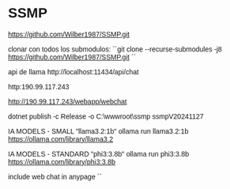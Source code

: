# SSMP

https://github.com/Wilber1987/SSMP.git

clonar con todos los submodulos: 
´´git clone --recurse-submodules -j8 https://github.com/Wilber1987/SSMP.git ´´

api de llama http://localhost:11434/api/chat


http:190.99.117.243

http://190.99.117.243/webapp/webchat


dotnet publish -c Release -o C:\wwwroot\ssmp
ssmpV20241127

IA MODELS - SMALL
"llama3.2:1b"
ollama run llama3.2:1b
https://ollama.com/library/llama3.2

IA MODELS -  STANDARD
"phi3:3.8b"
ollama run phi3:3.8b
https://ollama.com/library/phi3:3.8b

include web chat in anypage
 ``<div class="ssmp-chat-container">
		<style>
			body {
				margin: 0;
				font-family: Arial, sans-serif;
			}

			/* Botón flotante */
			.toggle-button {
				position: fixed;
				bottom: 10px;
				right: 10px;
				padding: 10px 15px;
				background-color: #007bff;
				color: white;
				border: none;
				border-radius: 5px;
				cursor: pointer;
				font-size: 14px;
				box-shadow: 0 4px 6px rgba(0, 0, 0, 0.2);
			}

			/* Contenedor flotante del chat */
			.chat-wrapper {
				position: fixed;
				bottom: 50px;
				/* Separado del botón */
				right: 10px;
				width: 400px;
				height: 600px;
				background-color: #f1f1f1;
				border-radius: 10px;
				box-shadow: 0 4px 6px rgba(0, 0, 0, 0.2);
				display: none;
				overflow: hidden;
				border-radius: 10px;
				/* Oculto por defecto */                
			}
			.chat-wrapper iframe {
				width: 100%;
				height: 100%;
			}
		</style>
		<button class="toggle-button" onclick="toggleChat()">Chat</button>
		<!-- Contenedor del chat -->
		<div class="chat-wrapper" id="chatWrapper">
			<iframe src="http://190.99.117.243/webapp/webchat" frameborder="0"></iframe>
		</div>
		<script>
			function toggleChat() {
				const chatWrapper = document.getElementById('chatWrapper');
				if (chatWrapper.style.display === 'none' || chatWrapper.style.display === '') {
					chatWrapper.style.display = 'block';
				} else {
					chatWrapper.style.display = 'none';
				}
			}
		</script>       
	</div> 
``



sc create MyRabbitC binPath= "C:\rabbit\RabbitMQService.exe"
Ronny Alberto Vega Mendieta
9:56
sc config MyRabbitC start= auto
sc start MyRabbitC
sc delete MyRabbitC


"TemplateImageHeader": "https://localhost:5101/media/image/whatsapp_template_header.png"

{
  "messaging_product": "whatsapp",
  "to": "+50588078386",
  "type": "template",
  "template": {
	"name": "notificacion_paquete",
	"language": { "code": "es" },
	"components": [
	  {
		"type": "header",
		"parameters": [
		  {
			"type": "IMAGE",
			"image": { "link": "https://chatbot.correos.gob.gt:8443/Media/img/logo.png" }
		  }
		]
	  },
	  {
		"type": "body",
		"parameters": [
		  { "type": "TEXT", "text": "Juan Pérez" },  
		  { "type": "TEXT", "text": "123456789" },  
		  { "type": "TEXT", "text": "GT-09876" }  
		]
	  }
	]
  }
}

se hará uso de la mensajería, para conectarlo a una plataforma  de control de solicitudes, asistencia tecnica y casos, con los que se podrá dar seguimiento de forma eficiente de las consultas que los clientes hagan y de esa forma darles respuesta de forma mas rápida y eficiente.

caso de uso: 
1 Ingresar a facebook con usuario evaluador user: 89462441, password: developer01%
2 enviar un mensaje de saludo a un canal habilitado de la api a nuestra pagina de aplicación https://www.facebook.com/profile.php?id=61569641234013.
3 seleccionar una opcion de nuestro bot para la interacción con el cliente.
4 si se dese comprobar la funcionalidad de la plataforma del bot ingresar a "https://chatbot.correos.gob.gt:8443/" con el usuario  "prueba@prueba.net" y contraseña "prueba%2025".
5 Opcional: ( si se usa el portal de la aplicacion "https://chatbot.correos.gob.gt:8443/") en la opcion casos en proceso:  en este menu estara la opcion de ver detalle de la conversación con nuestros clientes desde el cual se podra ver los mensajes que este ha enviado dando click en el boton detalle, desde ahi se podra ver el historial del bot ademas de poder administrar el caso completo, dando la opcion de crear tareas y ver la cantidad de tareas creadas para esa consulta y el estado de estas, permitiendo a los agentes poder atender solicitudes complejas de nuestros clientes sin perder la trasabilidad de la comunicacion, asi mismo se podra observar el historial de mensajes intercambiados por el cliente y el bot que es capaz de recepcionar consultas desde el correo meta whatsapp y messenger(facabook api)
 

cuando un cliente escribe a uno de nuestros canales este mensaje es capturado por el webhock y enviado a nuestra plataforma para su revision y atender a nuestro cliente enviar mensaje

en la captura de pantalla adjunta se podran observar todas estas opciones, asi como el dashboard administrativo que permitira a correos de guatemala poder ver el estado de todas las consultas realizadas por nuestros clientes, ademas de un ejemplo de como comprobar la funcionalidad. 


Messaging will be used to connect it to a request control platform, technical support, and case management, allowing for efficient tracking of customer inquiries. This will enable quicker and more efficient responses to their questions.

Use Case:
Log in to Facebook with the evaluator user credentials:
User: 89462441
Password: developer01%
Send a greeting message to a channel enabled via the API on our application page: Facebook Profile.
Select an option from our bot to interact with the customer.
To verify the bot platform's functionality, log in to Chatbot Platform using:
User: prueba@prueba.net
Password: prueba%2025
Optional:
If using the application portal Chatbot Platform, navigate to "Cases in Progress."
In this menu, you will find an option to view conversation details with customers.
By clicking the "Details" button, you can see the message history with the bot.
You can also manage the entire case, create tasks, view the number of tasks created for that inquiry, and track their status.
This allows agents to handle complex customer requests while maintaining full communication traceability.
Additionally, the full message history between the customer and the bot can be reviewed. The bot can receive inquiries via Meta (WhatsApp and Messenger - Facebook API).
When a customer sends a message to one of our channels, it is captured by the webhook and forwarded to our platform for review and response.

The attached screenshot displays all these options, along with the administrative dashboard, which allows Correos de Guatemala to track the status of all customer inquiries and provides an example of how to verify the functionality.


nuevo token: EAARmKPZCahegBO6bQPehSfbqlKGWFuDiEgTQPIwg0pZAVNY50XzKAH8bwiZA24qjEWu1qdl90Lst6Ib8CGWr1g7x3b3fbofBEYs928tu3TZCKlDDOMdtZBLr3ZByetGoOu5mcDX0rRnte2Eskv6amZBENMjvy12X0DRz3fFPZBwYJQDQ6KJYk0vgaj8gZC641t68QVAZDZD


se hará uso de la mensajería, para conectarlo a una plataforma  de control de casos, con los que se podrá dar seguimiento de forma eficiente de las consultas que los clientes hagan y de esa forma darles respuesta de forma mas rápida y eficiente. como se ha mencionado en la descripcion correos de guatemala tiene diversos sistemas de consultas para que los usuarios puedan obtener informacion sobre sus paquetes, uno de ellos es el sistema de seguimiento, la intencion de nuestro desarrollo es integrar la informacion del seguimiento con nuestro chatbot que permita de forma organica desde nuestras redes sociales (facebook, whatsapp he instagram) dar la informacion a los clientes, aliviando la carga de estos al no tener que consultar en muchos sitios para obtener la informacion desada, la plataforma de chatbot respondera a todas esas consultas y las gestionara desde el backend de la app permitiendo a correos de guatemala procesar la informacion de forma eficiente, en la captura de pantalla agregada muestra claramente como el panel de administracion puede recepcionar consultas de clientes diversos, agruparlos en casos y permite tanto al asistente virtual como a los asistentes de soporte tecnico atender a los clientes de forma rapida con la informacion que estos requieren a la mano.